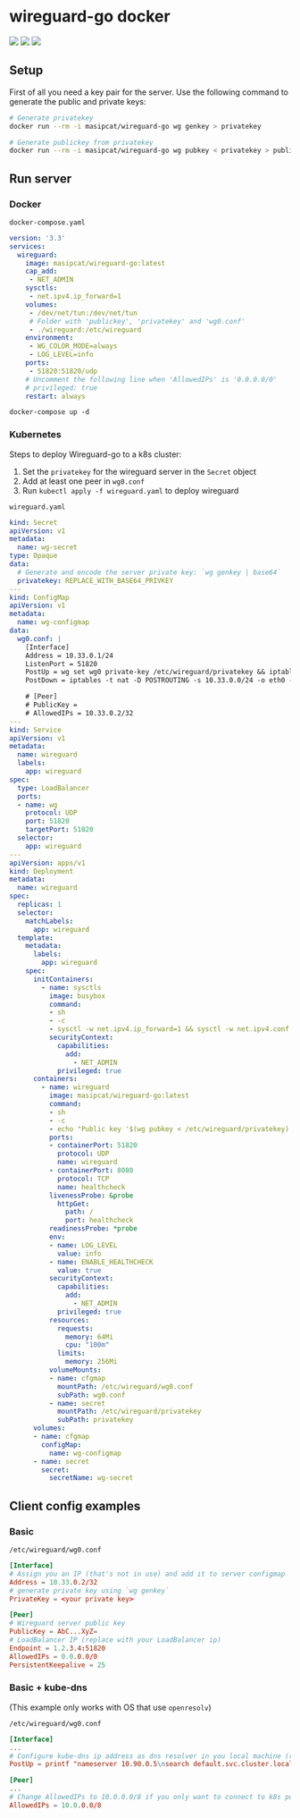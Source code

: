 # wireguard-go docker

[![](https://img.shields.io/docker/v/masipcat/wireguard-go.svg?sort=semver)](https://hub.docker.com/r/masipcat/wireguard-go/tags) [![](https://img.shields.io/docker/pulls/masipcat/wireguard-go.svg)](https://hub.docker.com/r/masipcat/wireguard-go/tags) [![](https://img.shields.io/docker/image-size/masipcat/wireguard-go.svg)](https://hub.docker.com/r/masipcat/wireguard-go/tags)

## Setup

First of all you need a key pair for the server. Use the following command to generate the public and private keys:

```bash
# Generate privatekey
docker run --rm -i masipcat/wireguard-go wg genkey > privatekey

# Generate publickey from privatekey
docker run --rm -i masipcat/wireguard-go wg pubkey < privatekey > publickey
```

## Run server

### Docker

`docker-compose.yaml`
```yaml
version: '3.3'
services:
  wireguard:
    image: masipcat/wireguard-go:latest
    cap_add:
     - NET_ADMIN
    sysctls:
     - net.ipv4.ip_forward=1
    volumes:
     - /dev/net/tun:/dev/net/tun
     # Folder with 'publickey', 'privatekey' and 'wg0.conf'
     - ./wireguard:/etc/wireguard
    environment:
     - WG_COLOR_MODE=always
     - LOG_LEVEL=info
    ports:
     - 51820:51820/udp
    # Uncomment the following line when 'AllowedIPs' is '0.0.0.0/0'
    # privileged: true
    restart: always
```

```
docker-compose up -d
```

### Kubernetes

Steps to deploy Wireguard-go to a k8s cluster:

1. Set the `privatekey` for the wireguard server in the `Secret` object
2. Add at least one peer in `wg0.conf`
3. Run `kubectl apply -f wireguard.yaml` to deploy wireguard

`wireguard.yaml`
```yaml
kind: Secret
apiVersion: v1
metadata:
  name: wg-secret
type: Opaque
data:
  # Generate and encode the server private key: `wg genkey | base64`
  privatekey: REPLACE_WITH_BASE64_PRIVKEY
---
kind: ConfigMap
apiVersion: v1
metadata:
  name: wg-configmap
data:
  wg0.conf: |
    [Interface]
    Address = 10.33.0.1/24
    ListenPort = 51820
    PostUp = wg set wg0 private-key /etc/wireguard/privatekey && iptables -t nat -A POSTROUTING -s 10.33.0.0/24 -o eth0 -j MASQUERADE
    PostDown = iptables -t nat -D POSTROUTING -s 10.33.0.0/24 -o eth0 -j MASQUERADE

    # [Peer]
    # PublicKey =
    # AllowedIPs = 10.33.0.2/32
---
kind: Service
apiVersion: v1
metadata:
  name: wireguard
  labels:
    app: wireguard
spec:
  type: LoadBalancer
  ports:
  - name: wg
    protocol: UDP
    port: 51820
    targetPort: 51820
  selector:
    app: wireguard
---
apiVersion: apps/v1
kind: Deployment
metadata:
  name: wireguard
spec:
  replicas: 1
  selector:
    matchLabels:
      app: wireguard
  template:
    metadata:
      labels:
        app: wireguard
    spec:
      initContainers:
        - name: sysctls
          image: busybox
          command:
          - sh
          - -c
          - sysctl -w net.ipv4.ip_forward=1 && sysctl -w net.ipv4.conf.all.forwarding=1
          securityContext:
            capabilities:
              add:
                - NET_ADMIN
            privileged: true
      containers:
        - name: wireguard
          image: masipcat/wireguard-go:latest
          command:
          - sh
          - -c
          - echo "Public key '$(wg pubkey < /etc/wireguard/privatekey)'" && /entrypoint.sh
          ports:
          - containerPort: 51820
            protocol: UDP
            name: wireguard
          - containerPort: 8080
            protocol: TCP
            name: healthcheck
          livenessProbe: &probe
            httpGet:
              path: /
              port: healthcheck
          readinessProbe: *probe
          env:
          - name: LOG_LEVEL
            value: info
          - name: ENABLE_HEALTHCHECK
            value: true
          securityContext:
            capabilities:
              add:
                - NET_ADMIN
            privileged: true
          resources:
            requests:
              memory: 64Mi
              cpu: "100m"
            limits:
              memory: 256Mi
          volumeMounts:
          - name: cfgmap
            mountPath: /etc/wireguard/wg0.conf
            subPath: wg0.conf
          - name: secret
            mountPath: /etc/wireguard/privatekey
            subPath: privatekey
      volumes:
      - name: cfgmap
        configMap:
          name: wg-configmap
      - name: secret
        secret:
          secretName: wg-secret
```

## Client config examples

### Basic

`/etc/wireguard/wg0.conf`
```conf
[Interface]
# Assign you an IP (that's not in use) and add it to server configmap
Address = 10.33.0.2/32
# generate private key using `wg genkey`
PrivateKey = <your private key>

[Peer]
# Wireguard server public key
PublicKey = AbC...XyZ=
# LoadBalancer IP (replace with your LoadBalancer ip)
Endpoint = 1.2.3.4:51820
AllowedIPs = 0.0.0.0/0
PersistentKeepalive = 25
```

### Basic + kube-dns

(This example only works with OS that use `openresolv`)

`/etc/wireguard/wg0.conf`
```conf
[Interface]
...
# Configure kube-dns ip address as dns resolver in you local machine (resolves names like 'your-service.default.svc.cluster.local')
PostUp = printf "nameserver 10.90.0.5\nsearch default.svc.cluster.local svc.cluster.local cluster.local" | resolvconf -a %i

[Peer]
...
# Change AllowedIPs to 10.0.0.0/8 if you only want to connect to k8s pods/services
AllowedIPs = 10.0.0.0/8
```
